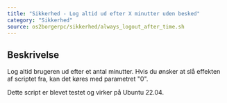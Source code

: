 ```yaml
---
title: "Sikkerhed - Log altid ud efter X minutter uden besked"
category: "Sikkerhed"
source: os2borgerpc/sikkerhed/always_logout_after_time.sh
---
```


## Beskrivelse
Log altid brugeren ud efter et antal minutter.
Hvis du ønsker at slå effekten af scriptet fra, kan det køres med parametret "0".

Dette script er blevet testet og virker på Ubuntu 22.04.